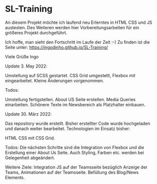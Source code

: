 # SL-Training

An diesem Projekt möchte ich laufend neu Erlerntes in HTML CSS und JS austesten. Des Weiteren werden hier Vorbereitungsarbeiten für ein größeres Projekt durchgeführt.

Ich hoffe, man sieht den Fortschritt im Laufe der Zeit :-)
Zu finden ist die Seite unter: https://ingodinho.github.io/SL-Training/

Viele Grüße
Ingo

Update 3. May 2022:

Umstellung auf SCSS gestartet.
CSS Grid umgestellt, Flexbox mit eingearbeitet.
Kleine Änderungen vorgenommen.

Todos:

Umstellung fertigstellen.
About US Seite erstellen.
Media Queries einarbeiten.
Schönere Texte im Newsbereich als Platzhalter einbauen.

Update 30. März 2022:

Das repository wurde erstellt. Bisher erstellter Code wurde hochgeladen und danach weiter bearbeitet.
Technologien im Einsatz bisher:

HTML
CSS mit CSS Grid.

Todos:
Die nächsten Schritte sind die Integration von Flexbox und die Erstellung einer About Us Seite.
Auch Styling, Farben etc. werden bei Gelegenheit abgeändert.

Weitere Ziele:
Integration JS auf der Teamsseite bezüglich Anzeige der Teams,
Animationen auf der Teamsseite.
Befüllung des Blog/News Elements.
